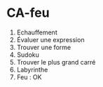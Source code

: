 # CA-feu

1) Echauffement
2) Évaluer une expression
3) Trouver une forme
4) Sudoku
5) Trouver le plus grand carré
6) Labyrinthe
7) Feu : OK
